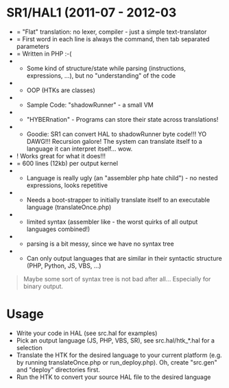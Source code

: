 # SR1/HAL1 (2011-07 - 2012-03
* = "Flat" translation: no lexer, compiler - just a simple text-translator
* = First word in each line is always the command, then tab separated parameters
* = Written in PHP :-(
* + Some kind of structure/state while parsing (instructions, expressions, ...), but no "understanding" of the code
* + OOP (HTKs are classes)
* + Sample Code: "shadowRunner" - a small VM
* + "HYBERnation" - Programs can store their state across translations!
* + Goodie: SR1 can convert HAL to shadowRunner byte code!!! YO DAWG!!! Recursion galore! The system can translate itself to a language it can interpret itself... wow.
* ! Works great for what it does!!!
* = 600 lines (12kb) per output kernel
* - Language is really ugly (an "assembler php hate child") - no nested expressions, looks repetitive
* - Needs a boot-strapper to initially translate itself to an executable language (translateOnce.php)
* - limited syntax (assembler like - the worst quirks of all output languages combined!)
* - parsing is a bit messy, since we have no syntax tree
* - Can only output languages that are similar in their syntactic structure (PHP, Python, JS, VBS, ...)
 > Maybe some sort of syntax tree is not bad after all... Especially for binary output.


# Usage
* Write your code in HAL (see src.hal for examples)
* Pick an output language (JS, PHP, VBS, SR), see src.hal/htk_*.hal for a selection
* Translate the HTK for the desired language to your current platform (e.g. by running translateOnce.php or run_deploy.php). Oh, create "src.gen" and "deploy" directories first.
* Run the HTK to convert your source HAL file to the desired language
